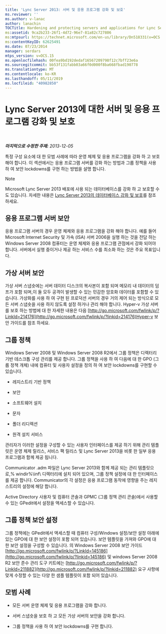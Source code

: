```yaml
---
title: 'Lync Server 2013: 서버 및 응용 프로그램 강화 및 보호'
ms.reviewer: ''
ms.author: v-lanac
author: lanachin
TOCTitle: Hardening and protecting servers and applications for Lync Server 2013
ms:assetid: 9ca2b233-26f1-4d72-96e7-81a82c727806
ms:mtpsurl: https://technet.microsoft.com/en-us/library/Dn518331(v=OCS.15)
ms:contentKeyID: 62625491
ms.date: 07/23/2014
manager: serdars
mtps_version: v=OCS.15
ms.openlocfilehash: 00fea9bd192dedaf16567209798f12c7bff23e6a
ms.sourcegitcommit: bb53f131fabb03a66f0d000f8ba668fbad190778
ms.translationtype: MT
ms.contentlocale: ko-KR
ms.lasthandoff: 05/11/2019
ms.locfileid: "40982850"
---
```

<div data-xmlns="http://www.w3.org/1999/xhtml">

<div class="topic" data-xmlns="http://www.w3.org/1999/xhtml" data-msxsl="urn:schemas-microsoft-com:xslt" data-cs="http://msdn.microsoft.com/en-us/">

<div data-asp="http://msdn2.microsoft.com/asp">

# <a name="hardening-and-protecting-servers-and-applications-for-lync-server-2013"></a>Lync Server 2013에 대한 서버 및 응용 프로그램 강화 및 보호

</div>

<div id="mainSection">

<div id="mainBody">

<span> </span>

_**마지막으로 수정한 주제:** 2013-12-05_

특정 구성 요소에 대 한 모범 사례에 따라 운영 체제 및 응용 프로그램을 강화 하 고 보호 해야 합니다. 이 섹션에서는 응용 프로그램 서버를 강화 하는 방법과 그룹 정책을 사용 하 여 보안 lockdowns를 구현 하는 방법을 설명 합니다.

<div>


> [!NOTE]  
> Microsoft Lync Server 2013 배포에 사용 되는 데이터베이스를 강화 하 고 보호할 수도 있습니다. 자세한 내용은 <A href="lync-server-2013-hardening-and-protecting-databases.md">Lync Server 2013의 데이터베이스 강화 및 보호</A>를 참조 하세요.



</div>

<div>

## <a name="securing-application-servers"></a>응용 프로그램 서버 보안

응용 프로그램 서버의 경우 운영 체제와 응용 프로그램을 강화 해야 합니다. 예를 들어 Microsoft Internet Security 및 가속 (ISA) 서버 2006을 실행 하는 것을 전담 하는 Windows Server 2008 컴퓨터는 운영 체제와 응용 프로그램 관점에서 강화 되어야 합니다. 서버에서 실행 중이거나 제공 하는 서비스 수를 최소화 하는 것은 주요 목표입니다.

</div>

<div>

## <a name="securing-virtual-servers"></a>가상 서버 보안

가상 서버 스냅숏에는 서버 데이터 디스크의 복사본이 포함 되며 메모리 내 데이터의 덤프가 포함 되며,이 둘 모두 공격이 발생할 수 있는 민감한 암호화 데이터를 포함할 수 있습니다. 가상화를 사용 하 여 구현 된 프로덕션 서버의 경우 거의 제어 되는 방식으로 모든 서버 스냅숏을 사용 하지 않도록 설정 하거나 관리 해야 합니다. Hyper-v 가상 서버를 보호 하는 방법에 대 한 자세한 내용은 다음 [http://go.microsoft.com/fwlink/p/?LinkId=214176](http://go.microsoft.com/fwlink/p/?linkid=214176)Hyper-v 보안 가이드를 참조 하세요.

</div>

<div>

## <a name="group-policy"></a>그룹 정책

Windows Server 2008 및 Windows Server 2008 R2에서 그룹 정책은 디렉터리 기반 데스크톱 구성 관리를 제공 합니다. 그룹 정책을 사용 하 여 다음에 대 한 GPO (그룹 정책 개체) 내에 컴퓨터 및 사용자 설정을 정의 하 여 보안 lockdowns를 구현할 수 있습니다.

  - 레지스트리 기반 정책

  - 보안

  - 소프트웨어 설치

  - 문자

  - 폴더 리디렉션

  - 원격 설치 서비스

관리자가 이러한 설정을 구성할 수 있는 사용자 인터페이스를 제공 하기 위해 관리 템플릿은 운영 체제 릴리스, 서비스 팩 릴리스 및 Lync Server 2013을 비롯 한 일부 응용 프로그램과 함께 제공 됩니다.

Communicator .adm 파일은 Lync Server 2013와 함께 제공 되는 관리 템플릿으로,% windir%\\inf\\ 디렉터리에 설치 되어 있으며, 그룹 정책 설정에 대 한 인터페이스를 제공 합니다. Communicator의 각 설정은 응용 프로그램 동작에 영향을 주는 레지스트리의 설정에 해당 합니다.

Active Directory 사용자 및 컴퓨터 콘솔과 GPMC (그룹 정책 관리 콘솔)에서 사용할 수 있는 GPedit에서 설정을 액세스할 수 있습니다.

</div>

<div>

## <a name="group-policy-security-settings"></a>그룹 정책 보안 설정

그룹 정책에는 GPedit에서 액세스할 때 컴퓨터 구성/Windows 설정/보안 설정 아래에 있는 GPO에 대 한 보안 설정이 포함 되어 있습니다. 보안 템플릿을 가져와 GPO에 대 한 보안 설정을 구성할 수 있습니다. 의 Windows Server 2008 보안 가이드 [http://go.microsoft.com/fwlink/p/?LinkId=145186](http://go.microsoft.com/fwlink/p/?linkid=145186) 및 windows Server 2008 R2 보안 준수 관리 도구 키트에는 [http://go.microsoft.com/fwlink/p/?LinkId=211882](http://go.microsoft.com/fwlink/p/?linkid=211882) 요구 사항에 맞게 수정할 수 있는 다양 한 샘플 템플릿이 포함 되어 있습니다.

</div>

<div>

## <a name="best-practices"></a>모범 사례

  - 모든 서버 운영 체제 및 응용 프로그램을 강화 합니다.

  - 서버 스냅숏을 보호 하 고 모든 가상 서버의 보안을 강화 합니다.

  - 그룹 정책을 사용 하 여 보안 lockdowns를 구현 합니다.

</div>

</div>

<span> </span>

</div>

</div>

</div>


